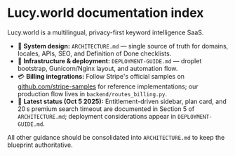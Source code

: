 # Lucy.world documentation index

Lucy.world is a multilingual, privacy-first keyword intelligence SaaS.

- 📐 **System design:** `ARCHITECTURE.md` — single source of truth for domains, locales, APIs, SEO, and Definition of Done checklists.
- 🚀 **Infrastructure & deployment:** `DEPLOYMENT-GUIDE.md` — droplet bootstrap, Gunicorn/Nginx layout, and automation flow.
- 💳 **Billing integrations:** Follow Stripe's official samples on [github.com/stripe-samples](https://github.com/stripe-samples) for reference implementations; our production flow lives in `backend/routes_billing.py`.
- 🔐 **Latest status (Oct 5 2025):** Entitlement-driven sidebar, plan card, and 20 s premium search timeout are documented in Section 5 of `ARCHITECTURE.md`; deployment considerations appear in `DEPLOYMENT-GUIDE.md`.

All other guidance should be consolidated into `ARCHITECTURE.md` to keep the blueprint authoritative.
